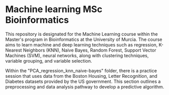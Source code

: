 # Machine learning MSc Bioinformatics
This repository is designated for the Machine Learning course within the Master's program in Bioinformatics at the University of Murcia. The course aims to learn machine and deep learning techniques such as regression, K-Nearest Neighbors (KNN), Naive Bayes, Random Forest, Support Vector Machines (SVM), neural networks, along with clustering techniques, variable grouping, and variable selection.

Within the "PCA_regression_knn_naive-bayes" folder, there is a practice session that uses data from the Boston Housing, Letter Recognition, and Diabetes datasets provided by the US government. This section outlines a preprocessing and data analysis pathway to develop a predictive algorithm.
